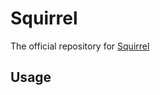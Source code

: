 # Squirrel 

The official repository for [Squirrel](https://devpost.com/software/squirrelai)

## Usage
